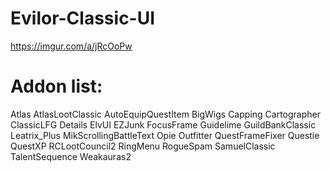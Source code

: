 # Evilor-Classic-UI

https://imgur.com/a/jRcOoPw

# Addon list:

Atlas
AtlasLootClassic
AutoEquipQuestItem
BigWigs
Capping
Cartographer
ClassicLFG
Details
ElvUI
EZJunk
FocusFrame
Guidelime
GuildBankClassic
Leatrix_Plus
MikScrollingBattleText
Opie
Outfitter
QuestFrameFixer
Questie
QuestXP
RCLootCouncil2
RingMenu
RogueSpam
SamuelClassic
TalentSequence
Weakauras2


